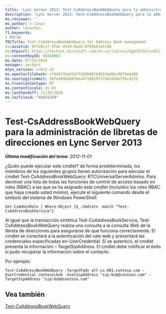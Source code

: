 ```yaml
---
title: 'Lync Server 2013: Test-CsAddressBookWebQuery para la administración de libretas de direcciones'
description: 'Lync Server 2013: Test-CsAddressBookWebQuery para la administración de libretas de direcciones.'
ms.reviewer: ''
ms.author: v-lanac
author: lanachin
f1.keywords:
- NOCSH
TOCTitle: Test-CsAddressBookWebQuery for Address Book management
ms:assetid: 977a9c1f-5f4e-4539-9a26-8748b61a57d8
ms:mtpsurl: https://technet.microsoft.com/en-us/library/Gg429716(v=OCS.15)
ms:contentKeyID: 48184865
ms.date: 07/23/2014
manager: serdars
mtps_version: v=OCS.15
ms.openlocfilehash: c7448733ed1477d36b887648154d66c96f9e6d0b
ms.sourcegitcommit: 36fee89bb887bea4f18b19f17a8c69daf5bc423d
ms.translationtype: MT
ms.contentlocale: es-ES
ms.lasthandoff: 11/26/2020
ms.locfileid: "49441259"
---
```

# <a name="test-csaddressbookwebquery-for-address-book-management-in-lync-server-2013"></a>Test-CsAddressBookWebQuery para la administración de libretas de direcciones en Lync Server 2013

<div data-xmlns="http://www.w3.org/1999/xhtml">

<div class="topic" data-xmlns="http://www.w3.org/1999/xhtml" data-msxsl="urn:schemas-microsoft-com:xslt" data-cs="https://msdn.microsoft.com/">

<div data-asp="https://msdn2.microsoft.com/asp">



</div>

<div id="mainSection">

<div id="mainBody">

<span> </span>

_**Última modificación del tema:** 2012-11-01_

¿Quién puede ejecutar este cmdlet? de forma predeterminada, los miembros de los siguientes grupos tienen autorización para ejecutar el cmdlet Test-CsAddressBookWebQuery: RTCUniversalServerAdmins. Para devolver una lista de todas las funciones de control de acceso basado en roles (RBAC) a las que se ha asignado este cmdlet (incluidos los roles RBAC que haya creado usted mismo), ejecute el siguiente comando desde el símbolo del sistema de Windows PowerShell:

    Get-CsAdminRole | Where-Object {$_.Cmdlets -match "Test-CsAddressBookService"}

Al igual que la transacción sintética Test-CsAddressBookService, Test-CsAddressBookWebQuery realiza una consulta a la consulta Web de la libreta de direcciones para asegurarse de que funciona correctamente. El cmdlet se conectará a la autenticación del vale web y presentará las credenciales especificadas en-UserCredential. Si se autenticó, el cmdlet presenta la información – TargetSipAddress. El cmdlet debe notificar el éxito si pudo recuperar la información sobre el contacto.

Por ejemplo:

    Test-CsAddressBookWebQuery -TargetFqdn atl-cs-001.contoso.com -UserCredential contoso\bob -UserSipAddress "sip:bob@contoso.com" -TargetSipAddress "sip:bob@contoso.com"

<div>

## <a name="see-also"></a>Vea también


[Test-CsAddressBookWebQuery](https://docs.microsoft.com/powershell/module/skype/Test-CsAddressBookWebQuery)  
  

</div>

</div>

<span> </span>

</div>

</div>

</div>

